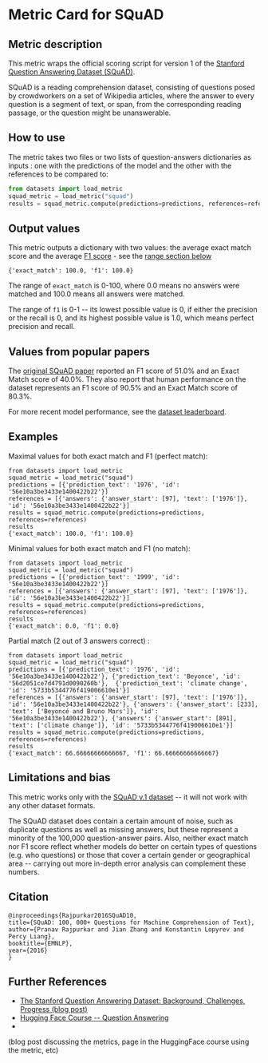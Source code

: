 # Metric Card for SQuAD

## Metric description
This metric wraps the official scoring script for version 1 of the [Stanford Question Answering Dataset (SQuAD)](https://huggingface.co/datasets/squad). 

SQuAD is a reading comprehension dataset, consisting of questions posed by crowdworkers on a set of Wikipedia articles, where the answer to every question is a segment of text, or span, from the corresponding reading passage, or the question might be unanswerable.

## How to use 

The metric takes two files or two lists of question-answers dictionaries as inputs : one with the predictions of the model and the other with the references to be compared to:

```python
from datasets import load_metric
squad_metric = load_metric("squad")
results = squad_metric.compute(predictions=predictions, references=references)
```
## Output values

This metric outputs a dictionary with two values: the average exact match score and the average [F1 score](https://huggingface.co/metrics/f1) - see the [range section below](#range)

    {'exact_match': 100.0, 'f1': 100.0}

The range of `exact_match` is 0-100, where 0.0 means no answers were matched and 100.0 means all answers were matched. 

The range of `f1` is 0-1 -- its lowest possible value is 0, if either the precision or the recall is 0, and its highest possible value is 1.0, which means perfect precision and recall.

## Values from popular papers
The [original SQuAD paper](https://nlp.stanford.edu/pubs/rajpurkar2016squad.pdf) reported an F1 score of 51.0% and an Exact Match score of 40.0%. They also report that human performance on the dataset represents an F1 score of 90.5% and an Exact Match score of 80.3%.

For more recent model performance, see the [dataset leaderboard](https://paperswithcode.com/dataset/squad).

## Examples 

Maximal values for both exact match and F1 (perfect match):

    from datasets import load_metric
    squad_metric = load_metric("squad")
    predictions = [{'prediction_text': '1976', 'id': '56e10a3be3433e1400422b22'}]
    references = [{'answers': {'answer_start': [97], 'text': ['1976']}, 'id': '56e10a3be3433e1400422b22'}]
    results = squad_metric.compute(predictions=predictions, references=references)
    results
    {'exact_match': 100.0, 'f1': 100.0}

Minimal values for both exact match and F1 (no match):

    from datasets import load_metric
    squad_metric = load_metric("squad")
    predictions = [{'prediction_text': '1999', 'id': '56e10a3be3433e1400422b22'}]
    references = [{'answers': {'answer_start': [97], 'text': ['1976']}, 'id': '56e10a3be3433e1400422b22'}]
    results = squad_metric.compute(predictions=predictions, references=references)
    results
    {'exact_match': 0.0, 'f1': 0.0}
    
Partial match (2 out of 3 answers correct) : 

    from datasets import load_metric
    squad_metric = load_metric("squad")
    predictions = [{'prediction_text': '1976', 'id': '56e10a3be3433e1400422b22'}, {'prediction_text': 'Beyonce', 'id': '56d2051ce7d4791d0090260b'},  {'prediction_text': 'climate change', 'id': '5733b5344776f419006610e1'}]
    references = [{'answers': {'answer_start': [97], 'text': ['1976']}, 'id': '56e10a3be3433e1400422b22'}, {'answers': {'answer_start': [233], 'text': ['Beyoncé and Bruno Mars']}, 'id': '56e10a3be3433e1400422b22'}, {'answers': {'answer_start': [891], 'text': ['climate change']}, 'id': '5733b5344776f419006610e1'}]
    results = squad_metric.compute(predictions=predictions, references=references)
    results
    {'exact_match': 66.66666666666667, 'f1': 66.66666666666667}

## Limitations and bias
This metric works only with the [SQuAD v.1 dataset](https://huggingface.co/datasets/squad) -- it will not work with any other dataset formats.

The SQuAD dataset does contain a certain amount of noise, such as duplicate questions as well as missing answers, but these represent a minority of the 100,000 question-answer pairs. Also, neither exact match nor F1 score reflect whether models do better on certain types of questions (e.g. who questions) or those that cover a certain gender or geographical area -- carrying out more in-depth error analysis can complement these numbers. 


## Citation

    @inproceedings{Rajpurkar2016SQuAD10,
    title={SQuAD: 100, 000+ Questions for Machine Comprehension of Text},
    author={Pranav Rajpurkar and Jian Zhang and Konstantin Lopyrev and Percy Liang},
    booktitle={EMNLP},
    year={2016}
    }
    
## Further References 

- [The Stanford Question Answering Dataset: Background, Challenges, Progress (blog post)](https://rajpurkar.github.io/mlx/qa-and-squad/)
- [Hugging Face Course -- Question Answering](https://huggingface.co/course/chapter7/7)
- 

(blog post discussing the metrics, page in the HuggingFace course using the metric, etc)
